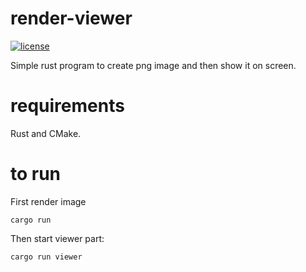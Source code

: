 # render-viewer
[![license](https://img.shields.io/badge/license-MIT-blue.svg)](LICENSE)

Simple rust program to create png image and then show it on screen.

# requirements

Rust and CMake.

# to run

First render image

```
cargo run
```

Then start viewer part:

```
cargo run viewer
```